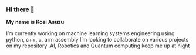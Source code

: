 ### Hi there 👋

**My name is Kosi Asuzu**

<!--
**asuzukosi/asuzukosi** is a ✨ _special_ ✨ repository because its `README.md` (this file) appears on your GitHub profile.

Here are some ideas to get you started:
-->
I’m currently working on machine learning systems engineering using python, c++, c, arm assembly
I’m looking to collaborate on various projects on my repository
.AI, Robotics and Quantum computing keep me up at night

